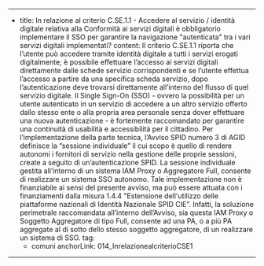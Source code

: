 ---
  - title: In relazione al criterio C.SE.1.1 - Accedere al servizio / identità digitale relativa alla Conformità ai servizi digitali è obbligatorio implementare il SSO per garantire la navigazione "autenticata" tra i vari servizi digitali implementati?
    content: Il criterio C.SE.1.1 riporta che l’utente può accedere tramite identità digitale a tutti i servizi erogati digitalmente; è possibile effettuare l’accesso ai servizi digitali direttamente dalle schede servizio corrispondenti e se l’utente effettua l’accesso a partire da una specifica scheda servizio, dopo l’autenticazione deve trovarsi direttamente all’interno del flusso di quel servizio digitale. Il Single Sign-On (SSO) - ovvero la possibilità per un utente autenticato in un servizio di accedere a un altro servizio offerto dallo stesso ente o alla propria area personale senza dover effettuare una nuova autenticazione - è fortemente raccomandato per garantire una continuità di usabilità e accessibilità per il cittadino. Per l’implementazione della parte tecnica, l’Avviso SPID numero 3 di AGID definisce la “sessione individuale” il cui scopo è quello di rendere autonomi i fornitori di servizio nella gestione delle proprie sessioni, create a seguito di un’autenticazione SPID. La sessione individuale gestita all’interno di un sistema IAM Proxy o Aggregatore Full, consente di realizzare un sistema SSO autonomo. Tale implementazione non è finanziabile ai sensi del presente avviso, ma può essere attuata con i finanziamenti dalla misura 1.4.4 "Estensione dell'utilizzo delle piattaforme nazionali di Identità Nazionale SPID CIE”. Infatti, la soluzione perimetrale raccomandata all’interno dell’Avviso, sia questa IAM Proxy o Soggetto Aggregatore di tipo Full, consente ad una PA, o a più PA aggregate al di sotto dello stesso soggetto aggregatore, di un realizzare un sistema di SSO.
    tag:
      - comuni
    anchorLink: 014_InrelazionealcriterioCSE1
---